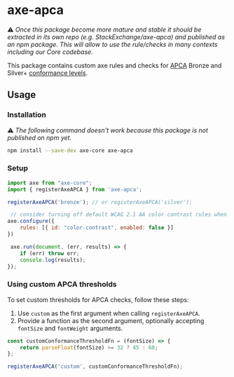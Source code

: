 # axe-apca

⚠️ *Once this package become more mature and stable it should be extracted in its own repo (e.g. StackExchange/axe-apca) and published as an npm package. This will allow to use the rule/checks in many contexts including our Core codebase.*

This package contains custom axe rules and checks for [APCA](https://readtech.org/) Bronze and Silver+ [conformance levels](https://readtech.org/ARC/tests/visual-readability-contrast/?tn=criterion).

## Usage

### Installation

⚠️ *The following command doesn't work because this package is not published on npm yet.*

```bash
npm install --save-dev axe-core axe-apca
```

### Setup

```js
import axe from "axe-core";
import { registerAxeAPCA } from 'axe-apca';

registerAxeAPCA('bronze'); // or registerAxeAPCA('silver');

 // consider turning off default WCAG 2.1 AA color contrast rules when using APCA
axe.configure({
    rules: [{ id: "color-contrast", enabled: false }]
})

 axe.run(document, (err, results) => {
    if (err) throw err;
    console.log(results);
});
```

### Using custom APCA thresholds

To set custom thresholds for APCA checks, follow these steps:

1. Use `custom` as the first argument when calling `registerAxeAPCA`.
1. Provide a function as the second argument, optionally accepting `fontSize` and `fontWeight` arguments.


```js
const customConformanceThresholdFn = (fontSize) => {
    return parseFloat(fontSize) >= 32 ? 45 : 60;
};

registerAxeAPCA('custom', customConformanceThresholdFn);
```